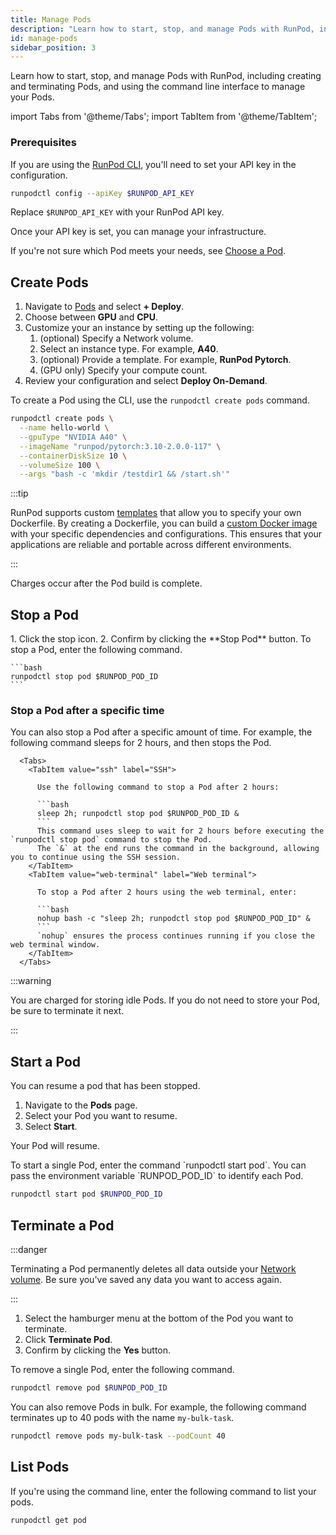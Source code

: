 ```yaml
---
title: Manage Pods
description: "Learn how to start, stop, and manage Pods with RunPod, including creating and terminating Pods, and using the command line interface to manage your Pods."
id: manage-pods
sidebar_position: 3
---
```


Learn how to start, stop, and manage Pods with RunPod, including creating and terminating Pods, and using the command line interface to manage your Pods.

import Tabs from '@theme/Tabs';
import TabItem from '@theme/TabItem';

### Prerequisites

If you are using the [RunPod CLI](/cli/install-runpodctl), you'll need to set your API key in the configuration.

```bash
runpodctl config --apiKey $RUNPOD_API_KEY
```

Replace `$RUNPOD_API_KEY` with your RunPod API key.

Once your API key is set, you can manage your infrastructure.

If you're not sure which Pod meets your needs, see [Choose a Pod](/pods/choose-a-pod).

## Create Pods

<Tabs groupId="interface">

<TabItem value="web-ui" label="Web" default>

1. Navigate to [Pods](https://www.dev.runpod.io/console/pods) and select **+ Deploy**.
2. Choose between **GPU** and **CPU**.
3. Customize your an instance by setting up the following:
   1. (optional) Specify a Network volume.
   2. Select an instance type. For example, **A40**.
   3. (optional) Provide a template. For example, **RunPod Pytorch**.
   4. (GPU only) Specify your compute count.
4. Review your configuration and select **Deploy On-Demand**.

</TabItem>

<TabItem value="cli" label="Command line">

To create a Pod using the CLI, use the `runpodctl create pods` command.

```bash
runpodctl create pods \
  --name hello-world \
  --gpuType "NVIDIA A40" \
  --imageName "runpod/pytorch:3.10-2.0.0-117" \
  --containerDiskSize 10 \
  --volumeSize 100 \
  --args "bash -c 'mkdir /testdir1 && /start.sh'"
```

</TabItem>
</Tabs>

:::tip

RunPod supports custom [templates](/pods/templates/overview) that allow you to specify your own Dockerfile.
By creating a Dockerfile, you can build a [custom Docker image](/tutorials/introduction/containers/overview) with your specific dependencies and configurations.
This ensures that your applications are reliable and portable across different environments.

:::

Charges occur after the Pod build is complete.

## Stop a Pod

<Tabs groupId="interface">

<TabItem value="web-ui" label="Web" default>
  1. Click the stop icon.
  2. Confirm by clicking the **Stop Pod** button.
  </TabItem>

<TabItem value="cli" label="Command line">
    To stop a Pod, enter the following command.

    ```bash
    runpodctl stop pod $RUNPOD_POD_ID
    ```

</TabItem>

</Tabs>

### Stop a Pod after a specific time

You can also stop a Pod after a specific amount of time.
For example, the following command sleeps for 2 hours, and then stops the Pod.

      <Tabs>
        <TabItem value="ssh" label="SSH">

          Use the following command to stop a Pod after 2 hours:

          ```bash
          sleep 2h; runpodctl stop pod $RUNPOD_POD_ID &
          ```
          This command uses sleep to wait for 2 hours before executing the `runpodctl stop pod` command to stop the Pod.
          The `&` at the end runs the command in the background, allowing you to continue using the SSH session.
        </TabItem>
        <TabItem value="web-terminal" label="Web terminal">

          To stop a Pod after 2 hours using the web terminal, enter:

          ```bash
          nohup bash -c "sleep 2h; runpodctl stop pod $RUNPOD_POD_ID" &
          ```
          `nohup` ensures the process continues running if you close the web terminal window.
        </TabItem>
      </Tabs>

:::warning

You are charged for storing idle Pods.
If you do not need to store your Pod, be sure to terminate it next.

:::

## Start a Pod

You can resume a pod that has been stopped.

<Tabs groupId="interface">

<TabItem value="web-ui" label="Web" default>

1. Navigate to the **Pods** page.
2. Select your Pod you want to resume.
3. Select **Start**.

Your Pod will resume.

</TabItem>

<TabItem value="cli" label="Command line">
  To start a single Pod, enter the command `runpodctl start pod`. You can pass the environment variable `RUNPOD_POD_ID` to identify each Pod.

```bash
runpodctl start pod $RUNPOD_POD_ID
```

</TabItem>
</Tabs>

## Terminate a Pod

:::danger

Terminating a Pod permanently deletes all data outside your [Network volume](/pods/storage/create-network-volumes).
Be sure you've saved any data you want to access again.

:::

<Tabs groupId="interface">

<TabItem value="web-ui" label="Web" default>

1. Select the hamburger menu at the bottom of the Pod you want to terminate.
2. Click **Terminate Pod**.
3. Confirm by clicking the **Yes** button.

</TabItem>

<TabItem value="cli" label="Command line">

To remove a single Pod, enter the following command.

```bash
runpodctl remove pod $RUNPOD_POD_ID
```

You can also remove Pods in bulk. For example, the following command terminates up to 40 pods with the name `my-bulk-task`.

```bash
runpodctl remove pods my-bulk-task --podCount 40
```

</TabItem>

</Tabs>

## List Pods

If you're using the command line, enter the following command to list your pods.

```bash
runpodctl get pod
```
